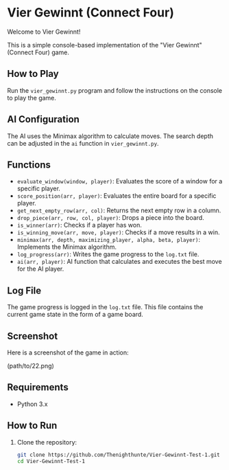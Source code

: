 # Vier Gewinnt (Connect Four)

Welcome to Vier Gewinnt!

This is a simple console-based implementation of the "Vier Gewinnt" (Connect Four) game.

## How to Play

Run the `vier_gewinnt.py` program and follow the instructions on the console to play the game.

## AI Configuration

The AI uses the Minimax algorithm to calculate moves. The search depth can be adjusted in the `ai` function in `vier_gewinnt.py`.

## Functions

- `evaluate_window(window, player)`: Evaluates the score of a window for a specific player.
- `score_position(arr, player)`: Evaluates the entire board for a specific player.
- `get_next_empty_row(arr, col)`: Returns the next empty row in a column.
- `drop_piece(arr, row, col, player)`: Drops a piece into the board.
- `is_winner(arr)`: Checks if a player has won.
- `is_winning_move(arr, move, player)`: Checks if a move results in a win.
- `minimax(arr, depth, maximizing_player, alpha, beta, player)`: Implements the Minimax algorithm.
- `log_progress(arr)`: Writes the game progress to the `log.txt` file.
- `ai(arr, player)`: AI function that calculates and executes the best move for the AI player.

## Log File

The game progress is logged in the `log.txt` file. This file contains the current game state in the form of a game board.

## Screenshot

Here is a screenshot of the game in action:

(path/to/22.png)

## Requirements

- Python 3.x

## How to Run

1. Clone the repository:
   ```sh
   git clone https://github.com/Thenighthunte/Vier-Gewinnt-Test-1.git
   cd Vier-Gewinnt-Test-1
